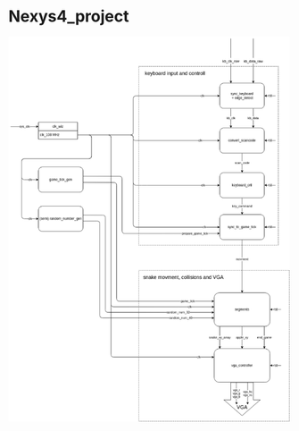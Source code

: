 # Nexys4_project

![block_diagram][link_block_diagram]

[link_block_diagram]: doc/block_diagram.png
